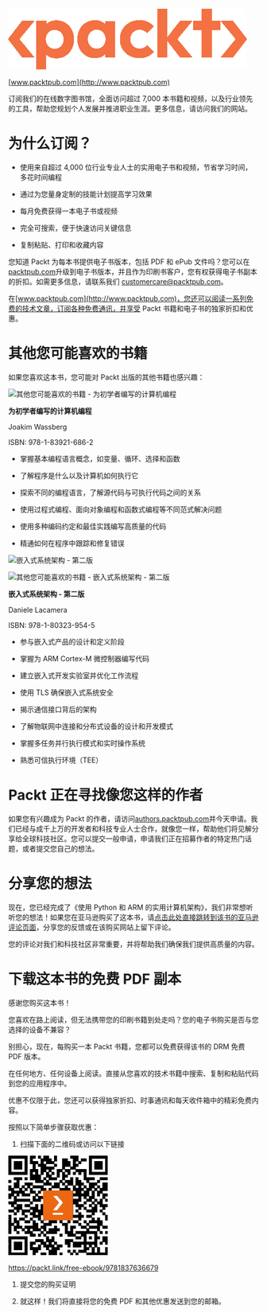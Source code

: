 ![Packt 标志](img/Packt_Logo_New1.png)

[www.packtpub.com](http://www.packtpub.com)

订阅我们的在线数字图书馆，全面访问超过 7,000 本书籍和视频，以及行业领先的工具，帮助您规划个人发展并推进职业生涯。更多信息，请访问我们的网站。

# 为什么订阅？

+   使用来自超过 4,000 位行业专业人士的实用电子书和视频，节省学习时间，多花时间编程

+   通过为您量身定制的技能计划提高学习效果

+   每月免费获得一本电子书或视频

+   完全可搜索，便于快速访问关键信息

+   复制粘贴、打印和收藏内容

您知道 Packt 为每本书提供电子书版本，包括 PDF 和 ePub 文件吗？您可以在[packtpub.com](http://packtpub.com)升级到电子书版本，并且作为印刷书客户，您有权获得电子书副本的折扣。如需更多信息，请联系我们 customercare@packtpub.com。

在[www.packtpub.com](http://www.packtpub.com)，您还可以阅读一系列免费的技术文章，订阅各种免费通讯，并享受 Packt 书籍和电子书的独家折扣和优惠。

# 其他您可能喜欢的书籍

如果您喜欢这本书，您可能对 Packt 出版的其他书籍也感兴趣：

![其他您可能喜欢的书籍 - 为初学者编写的计算机编程](https://packt.link/9781839216862)

**为初学者编写的计算机编程**

Joakim Wassberg

ISBN: 978-1-83921-686-2

+   掌握基本编程语言概念，如变量、循环、选择和函数

+   了解程序是什么以及计算机如何执行它

+   探索不同的编程语言，了解源代码与可执行代码之间的关系

+   使用过程式编程、面向对象编程和函数式编程等不同范式解决问题

+   使用多种编码约定和最佳实践编写高质量的代码

+   精通如何在程序中跟踪和修复错误

![嵌入式系统架构 - 第二版](https://packt.link/9781803239545)

![其他您可能喜欢的书籍 - 嵌入式系统架构 - 第二版](https://packt.link/9781803239545)

**嵌入式系统架构 - 第二版**

Daniele Lacamera

ISBN: 978-1-80323-954-5

+   参与嵌入式产品的设计和定义阶段

+   掌握为 ARM Cortex-M 微控制器编写代码

+   建立嵌入式开发实验室并优化工作流程

+   使用 TLS 确保嵌入式系统安全

+   揭示通信接口背后的架构

+   了解物联网中连接和分布式设备的设计和开发模式

+   掌握多任务并行执行模式和实时操作系统

+   熟悉可信执行环境（TEE）

# Packt 正在寻找像您这样的作者

如果您有兴趣成为 Packt 的作者，请访问[authors.packtpub.com](http://authors.packtpub.com)并今天申请。我们已经与成千上万的开发者和科技专业人士合作，就像您一样，帮助他们将见解分享给全球科技社区。您可以提交一般申请，申请我们正在招募作者的特定热门话题，或者提交您自己的想法。

# 分享您的想法

现在，您已经完成了《使用 Python 和 ARM 的实用计算机架构》，我们非常想听听您的想法！如果您在亚马逊购买了这本书，请[点击此处直接跳转到该书的亚马逊评论页面](https://packt.link/r/1-837-63667-2)，分享您的反馈或在该购买网站上留下评论。

您的评论对我们和科技社区非常重要，并将帮助我们确保我们提供高质量的内容。

# 下载这本书的免费 PDF 副本

感谢您购买这本书！

您喜欢在路上阅读，但无法携带您的印刷书籍到处走吗？您的电子书购买是否与您选择的设备不兼容？

别担心，现在，每购买一本 Packt 书籍，您都可以免费获得该书的 DRM 免费 PDF 版本。

在任何地方、任何设备上阅读。直接从您喜欢的技术书籍中搜索、复制和粘贴代码到您的应用程序中。

优惠不仅限于此，您还可以获得独家折扣、时事通讯和每天收件箱中的精彩免费内容。

按照以下简单步骤获取优惠：

1.  扫描下面的二维码或访问以下链接

![下载这本书的免费 PDF 副本](img/B19624_QR_Free_PDF.jpg)

https://packt.link/free-ebook/9781837636679

1.  提交您的购买证明

1.  就这样！我们将直接将您的免费 PDF 和其他优惠发送到您的邮箱。
